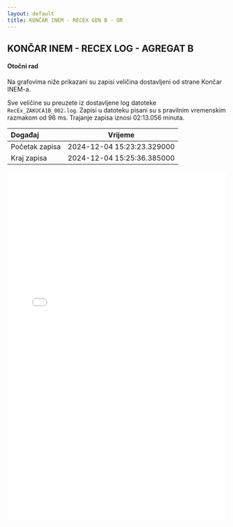 ```yaml
---
layout: default
title: KONČAR INEM - RECEX GEN B - OR
---
```


## KONČAR INEM - RECEX LOG - AGREGAT B

#### Otočni rad

Na grafovima niže prikazani su zapisi veličina dostavljeni od strane Končar INEM-a. 

Sve veličine su preuzete iz dostavljene log datoteke `RecEx_ZAKUCA1B_002.log`.
Zapisi u datoteku pisani su s pravilnim vremenskim razmakom od 96 ms. Trajanje zapisa iznosi 02:13.056 minuta.

| Događaj        |      Vrijeme                |
| :------------  | :-------------------------: |
| Početak zapisa | 2024-12-04 15:23:23.329000  |
| Kraj zapisa    | 2024-12-04 15:25:36.385000  |
                               

<div class="wide-graph">
    <iframe src="{{ site.baseurl }}/uzbuda/OR/recex_zakuca1b_002.html" width="100%" height="800px" frameborder="0"></iframe>
</div>